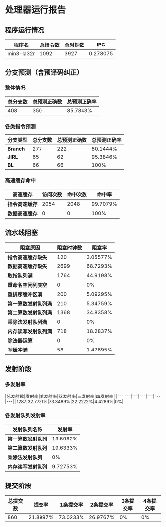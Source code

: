 # 处理器运行报告
## 程序运行情况
|程序名|总指令数|总时钟数|IPC|
|---|---|---|---|
|min3-la32r|1092|3927|0.278075|

## 分支预测（含预译码纠正）
### 整体情况
|总分支数|总预测正确数|总预测正确率|
|---|---|---|
|408|350|85.7843%|

### 各类指令预测
|分支类型|总分支数|总预测正确数|总预测正确率|
|---|---|---|---|
|**Branch**| 277 | 222 | 80.1444%|
|**JIRL**| 65 | 62 | 95.3846%|
|**BL**| 66 | 66 | 100%|

### 高速缓存命中
|高速缓存|访问次数|命中次数|命中率|
|---|---|---|---|
|**指令高速缓存**| 2054 | 2048 | 99.7079%|
|**数据高速缓存**| 0 | 0 | 100%|
## 流水线阻塞
|阻塞原因|阻塞时钟数|阻塞率|
|---|---|---|
|**指令高速缓存缺失**| 120 | 3.05577%|
|**数据高速缓存缺失**| 2699 | 68.7293%|
|**取指队列满**| 1764 | 44.9198%|
|**重命名空闲列表空**|0 | 0%|
|**重排序缓冲区满**|200 | 5.09295%|
|**第一算数发射队列满**|210 | 5.34759%|
|**第二算数发射队列满**|1368 | 34.8358%|
|**乘除法发射队列满**|0 | 0%|
|**内存读写发射队列满**|718 | 18.2837%|
|**除法器运算**|0 | 0%|
|**写缓冲满**|58 | 1.47695%|

## 发射阶段
### 多发射率
|总发射数|发射率|单发射率|双发射率|三发射率|四发射率|
|---|---|---|---|---|---|---|
|1287|32.7731%|73.3489%|22.2222%|4.4289%|0%|

### 各发射队列发射率
|发射队列名称|发射率|
|---|---|
|**第一算数发射队列**|13.5982%|
|**第二算数发射队列**|19.6333%|
|**乘除法发射队列**|0%|
|**内存读写发射队列**|9.72753%|

## 提交阶段
|总提交数|提交率|1条提交率|2条提交率|3条提交率|4条提交率|
|---|---|---|---|---|---|
|860|21.8997%|73.0233%|26.9767%|0%|0%|
